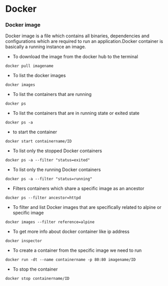 # Docker

### Docker image 

Docker image is a file which contains all binaries, dependencies and configurations which are required to run an application.Docker container is basically a running instance an image.

* To download the image from the docker hub to the terminal 

```
docker pull imagename
```

* To list the docker images 

```
docker images
```

* To list the containers that are running

```
docker ps
```

* To list the containers that are in running state or exited state

```
docker ps -a
```
* to start the container

```
docker start containername/ID
```

* To list only the stopped Docker containers

```
docker ps -a --filter "status=exited"
```

* To list only the running Docker containers

```
docker ps -a --filter "status=running"
```

* Filters containers which share a specific image as an ancestor

```
docker ps --filter ancestor=httpd
```

* To filter and list Docker images that are specifically related to alpine or specific image

```
docker images --filter reference=alpine
```
* To get more info about docker container like ip address

```
docker inspector
```

* To create a container from the specific image we need to run

```
docker run -dt --name containername -p 80:80 imagename/ID
```

* To stop the container

```
docker stop containername/ID
```




